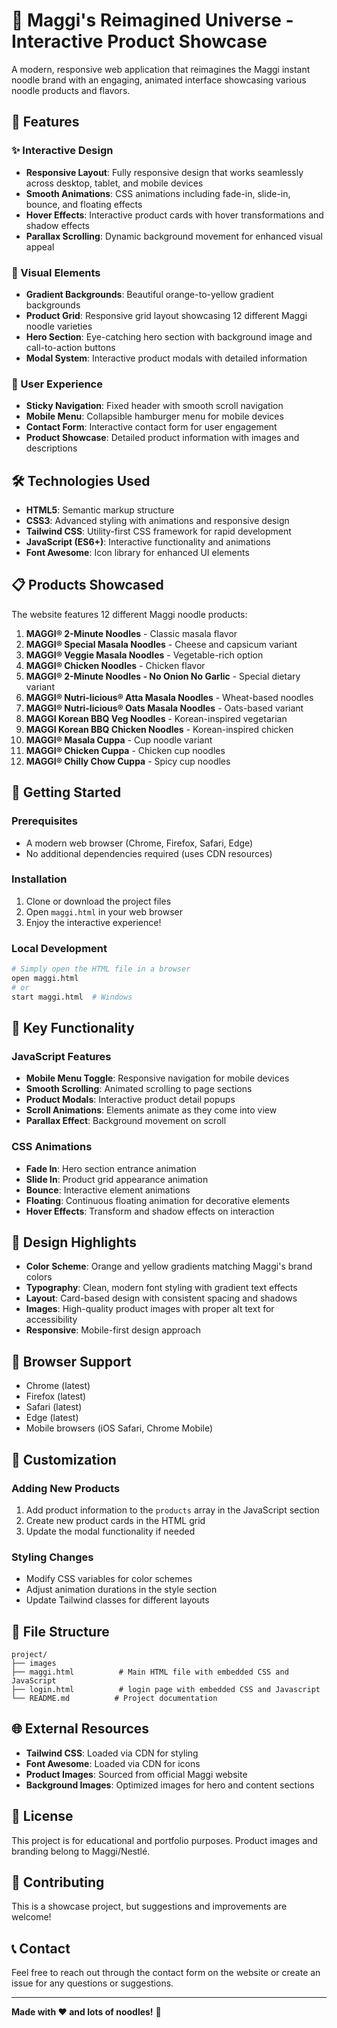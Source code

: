 # 🍜 Maggi's Reimagined Universe - Interactive Product Showcase

A modern, responsive web application that reimagines the Maggi instant noodle brand with an engaging, animated interface showcasing various noodle products and flavors.

## 🌟 Features

### ✨ Interactive Design
- **Responsive Layout**: Fully responsive design that works seamlessly across desktop, tablet, and mobile devices
- **Smooth Animations**: CSS animations including fade-in, slide-in, bounce, and floating effects
- **Hover Effects**: Interactive product cards with hover transformations and shadow effects
- **Parallax Scrolling**: Dynamic background movement for enhanced visual appeal

### 🎨 Visual Elements
- **Gradient Backgrounds**: Beautiful orange-to-yellow gradient backgrounds
- **Product Grid**: Responsive grid layout showcasing 12 different Maggi noodle varieties
- **Hero Section**: Eye-catching hero section with background image and call-to-action buttons
- **Modal System**: Interactive product modals with detailed information

### 📱 User Experience
- **Sticky Navigation**: Fixed header with smooth scroll navigation
- **Mobile Menu**: Collapsible hamburger menu for mobile devices
- **Contact Form**: Interactive contact form for user engagement
- **Product Showcase**: Detailed product information with images and descriptions

## 🛠️ Technologies Used

- **HTML5**: Semantic markup structure
- **CSS3**: Advanced styling with animations and responsive design
- **Tailwind CSS**: Utility-first CSS framework for rapid development
- **JavaScript (ES6+)**: Interactive functionality and animations
- **Font Awesome**: Icon library for enhanced UI elements

## 📋 Products Showcased

The website features 12 different Maggi noodle products:

1. **MAGGI® 2-Minute Noodles** - Classic masala flavor
2. **MAGGI® Special Masala Noodles** - Cheese and capsicum variant
3. **MAGGI® Veggie Masala Noodles** - Vegetable-rich option
4. **MAGGI® Chicken Noodles** - Chicken flavor
5. **MAGGI® 2-Minute Noodles - No Onion No Garlic** - Special dietary variant
6. **MAGGI® Nutri-licious® Atta Masala Noodles** - Wheat-based noodles
7. **MAGGI® Nutri-licious® Oats Masala Noodles** - Oats-based variant
8. **MAGGI Korean BBQ Veg Noodles** - Korean-inspired vegetarian
9. **MAGGI Korean BBQ Chicken Noodles** - Korean-inspired chicken
10. **MAGGI® Masala Cuppa** - Cup noodle variant
11. **MAGGI® Chicken Cuppa** - Chicken cup noodles
12. **MAGGI® Chilly Chow Cuppa** - Spicy cup noodles

## 🚀 Getting Started

### Prerequisites
- A modern web browser (Chrome, Firefox, Safari, Edge)
- No additional dependencies required (uses CDN resources)

### Installation
1. Clone or download the project files
2. Open `maggi.html` in your web browser
3. Enjoy the interactive experience!

### Local Development
```bash
# Simply open the HTML file in a browser
open maggi.html
# or
start maggi.html  # Windows
```

## 🎯 Key Functionality

### JavaScript Features
- **Mobile Menu Toggle**: Responsive navigation for mobile devices
- **Smooth Scrolling**: Animated scrolling to page sections
- **Product Modals**: Interactive product detail popups
- **Scroll Animations**: Elements animate as they come into view
- **Parallax Effect**: Background movement on scroll

### CSS Animations
- **Fade In**: Hero section entrance animation
- **Slide In**: Product grid appearance animation
- **Bounce**: Interactive element animations
- **Floating**: Continuous floating animation for decorative elements
- **Hover Effects**: Transform and shadow effects on interaction

## 🎨 Design Highlights

- **Color Scheme**: Orange and yellow gradients matching Maggi's brand colors
- **Typography**: Clean, modern font styling with gradient text effects
- **Layout**: Card-based design with consistent spacing and shadows
- **Images**: High-quality product images with proper alt text for accessibility
- **Responsive**: Mobile-first design approach

## 📱 Browser Support

- Chrome (latest)
- Firefox (latest)
- Safari (latest)
- Edge (latest)
- Mobile browsers (iOS Safari, Chrome Mobile)

## 🔧 Customization

### Adding New Products
1. Add product information to the `products` array in the JavaScript section
2. Create new product cards in the HTML grid
3. Update the modal functionality if needed

### Styling Changes
- Modify CSS variables for color schemes
- Adjust animation durations in the style section
- Update Tailwind classes for different layouts

## 📄 File Structure

```
project/
├── images              
├── maggi.html          # Main HTML file with embedded CSS and JavaScript
├── login.html          # login page with embedded CSS and Javascript
└── README.md          # Project documentation
```

## 🌐 External Resources

- **Tailwind CSS**: Loaded via CDN for styling
- **Font Awesome**: Loaded via CDN for icons
- **Product Images**: Sourced from official Maggi website
- **Background Images**: Optimized images for hero and content sections

## 📝 License

This project is for educational and portfolio purposes. Product images and branding belong to Maggi/Nestlé.

## 🤝 Contributing

This is a showcase project, but suggestions and improvements are welcome!

## 📞 Contact

Feel free to reach out through the contact form on the website or create an issue for any questions or suggestions.

---

**Made with ❤️ and lots of noodles!** 🍜
